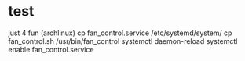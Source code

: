 # test
just 4 fun (archlinux)
cp fan_control.service /etc/systemd/system/
cp fan_control.sh /usr/bin/fan_control
systemctl daemon-reload
systemctl enable fan_control.service
